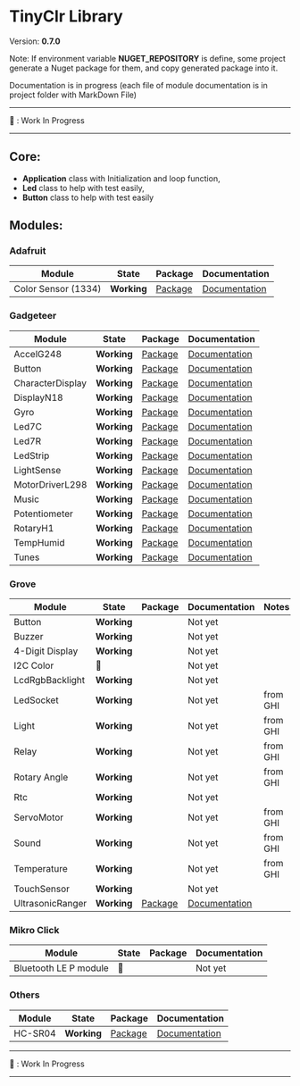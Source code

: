 # TinyClr Library
Version: __0.7.0__

Note: If environment variable __NUGET_REPOSITORY__ is define, some project generate a Nuget package for them, and copy generated package into it.

Documentation is in progress (each file of module documentation is in project folder with MarkDown File)

***
:construction: : Work In Progress
***

## Core:
- __Application__ class with Initialization and loop function,
- __Led__ class to help with test easily,
- __Button__ class to help with test easily

## Modules:

### Adafruit

Module              | State       | Package                                                                                            | Documentation
------------------- | ----------- | -------------------------------------------------------------------------------------------------- | ----------------------------------------------------------------------------------------------------------------------
Color Sensor (1334) | __Working__ | [Package](https://www.bauland.fr/Nuget/Download?Path=Bauland.Adafruit.ColorSensor1334.0.7.0.nupkg) | [Documentation](https://github.com/bauland/TinyClrLib/blob/master/Modules/Adafruit/ColorSensor1334/ColorSensor1334.md) 

### Gadgeteer

Module           | State       | Package                                                                                              | Documentation
---------------- | ----------- | ---------------------------------------------------------------------------------------------------- | -------------
AccelG248        | __Working__ | [Package](https://www.bauland.fr/Nuget/Download?Path=Bauland.Gadgeteer.AccelG248.0.7.0.nupkg)        | [Documentation](https://github.com/bauland/TinyClrLib/blob/master/Modules/Gadgeteer/AccelG248/AccelG248.md)
Button           | __Working__ | [Package](https://www.bauland.fr/Nuget/Download?Path=Bauland.Gadgeteer.Button.0.7.0.nupkg)           | [Documentation](https://github.com/bauland/TinyClrLib/blob/master/Modules/Gadgeteer/Button/Button.md)
CharacterDisplay | __Working__ | [Package](https://www.bauland.fr/Nuget/Download?Path=Bauland.Gadgeteer.CharacterDisplay.0.7.0.nupkg) | [Documentation](https://github.com/bauland/TinyClrLib/blob/master/Modules/Gadgeteer/CharacterDisplay/CharacterDisplay.md)
DisplayN18       | __Working__ | [Package](https://www.bauland.fr/Nuget/Download?Path=Bauland.Gadgeteer.DisplayN18.0.7.0.nupkg)       | [Documentation](https://github.com/bauland/TinyClrLib/blob/master/Modules/Gadgeteer/DisplayN18/DisplayN18.md)
Gyro             | __Working__ | [Package](https://www.bauland.fr/Nuget/Download?Path=Bauland.Gadgeteer.Gyro.0.7.0.nupkg)             | [Documentation](https://github.com/bauland/TinyClrLib/blob/master/Modules/Gadgeteer/Gyro/Gyro.md)
Led7C            | __Working__ | [Package](https://www.bauland.fr/Nuget/Download?Path=Bauland.Gadgeteer.Led7C.0.7.0.nupkg)            | [Documentation](https://github.com/bauland/TinyClrLib/blob/master/Modules/Gadgeteer/Led7C/Led7C.md)
Led7R            | __Working__ | [Package](https://www.bauland.fr/Nuget/Download?Path=Bauland.Gadgeteer.Led7R.0.7.0.nupkg)            | [Documentation](https://github.com/bauland/TinyClrLib/blob/master/Modules/Gadgeteer/Led7R/Led7R.md)
LedStrip         | __Working__ | [Package](https://www.bauland.fr/Nuget/Download?Path=Bauland.Gadgeteer.LedStrip.0.7.0.nupkg)         | [Documentation](https://github.com/bauland/TinyClrLib/blob/master/Modules/Gadgeteer/LedStrip/LedStrip.md)
LightSense       | __Working__ | [Package](https://www.bauland.fr/Nuget/Download?Path=Bauland.Gadgeteer.LightSense.0.7.0.nupkg)       | [Documentation](https://github.com/bauland/TinyClrLib/blob/master/Modules/Gadgeteer/LightSense/LightSense.md)
MotorDriverL298  | __Working__ | [Package](https://www.bauland.fr/Nuget/Download?Path=Bauland.Gadgeteer.MotorDriverL298.0.7.0.nupkg)  | [Documentation](https://github.com/bauland/TinyClrLib/blob/master/Modules/Gadgeteer/MotorDriverL298/MotorDriverL298.md)
Music            | __Working__ | [Package](https://www.bauland.fr/Nuget/Download?Path=Bauland.Gadgeteer.Music.0.7.0.nupkg)            | [Documentation](https://github.com/bauland/TinyClrLib/blob/master/Modules/Gadgeteer/Music/Music.md)
Potentiometer    | __Working__ | [Package](https://www.bauland.fr/Nuget/Download?Path=Bauland.Gadgeteer.Potentiometer.0.7.0.nupkg)    | [Documentation](https://github.com/bauland/TinyClrLib/blob/master/Modules/Gadgeteer/Potentiometer/Potentiometer.md)
RotaryH1         | __Working__ | [Package](https://www.bauland.fr/Nuget/Download?Path=Bauland.Gadgeteer.RotaryH1.0.7.0.nupkg)         | [Documentation](https://github.com/bauland/TinyClrLib/blob/master/Modules/Gadgeteer/RotaryH1/RotaryH1.md)
TempHumid        | __Working__ | [Package](https://www.bauland.fr/Nuget/Download?Path=Bauland.Gadgeteer.TempHumid.0.7.0.nupkg)        | [Documentation](https://github.com/bauland/TinyClrLib/blob/master/Modules/Gadgeteer/TempHumid/TempHumid.md)
Tunes            | __Working__ | [Package](https://www.bauland.fr/Nuget/Download?Path=Bauland.Gadgeteer.Tunes.0.7.0.nupkg)            | [Documentation](https://github.com/bauland/TinyClrLib/blob/master/Modules/Gadgeteer/Tunes/Tunes.md)

### Grove

Module          | State          | Package                                                                                          | Documentation                                                                                                         | Notes
--------------- | -------------- | ------------------------------------------------------------------------------------------------ | --------------------------------------------------------------------------------------------------------------------- | -----
Button          | __Working__    |                                                                                                  | Not yet                                                                                                               |
Buzzer          | __Working__    |                                                                                                  | Not yet                                                                                                               |
4-Digit Display | __Working__    |                                                                                                  | Not yet                                                                                                               |
I2C Color       | :construction: |                                                                                                  | Not yet                                                                                                               |
LcdRgbBacklight | __Working__    |                                                                                                  | Not yet                                                                                                               |
LedSocket       | __Working__    |                                                                                                  | Not yet                                                                                                               | from GHI
Light           | __Working__    |                                                                                                  | Not yet                                                                                                               | from GHI
Relay           | __Working__    |                                                                                                  | Not yet                                                                                                               | from GHI
Rotary Angle    | __Working__    |                                                                                                  | Not yet                                                                                                               | from GHI
Rtc             | __Working__    |                                                                                                  | Not yet                                                                                                               |
ServoMotor      | __Working__    |                                                                                                  | Not yet                                                                                                               | from GHI
Sound           | __Working__    |                                                                                                  | Not yet                                                                                                               | from GHI
Temperature     | __Working__    |                                                                                                  | Not yet                                                                                                               | from GHI
TouchSensor     | __Working__    |                                                                                                  | Not yet                                                                                                               |
UltrasonicRanger| __Working__    | [Package](https://www.bauland.fr/Nuget/Download?Path=Bauland.Grove.UltrasonicRanger.0.7.0.nupkg) | [Documentation](https://github.com/bauland/TinyClrLib/blob/master/Modules/Grove/UltrasonicRanger/UltrasonicRanger.md) |

### Mikro Click

Module                | State          | Package     | Documentation
--------------------- | -------------- | ----------- | -------------
Bluetooth LE P module | :construction: |             | Not yet

### Others

Module  | State       | Package                                                                                | Documentation
------- | ----------- | -------------------------------------------------------------------------------------- | -------------
HC-SR04 | __Working__ | [Package](https://www.bauland.fr/Nuget/Download?Path=Bauland.Other.HCSR04.0.7.0.nupkg) | [Documentation](https://github.com/bauland/TinyClrLib/blob/master/Modules/Others/HCSR04/HC-SR04.md)

***
:construction: : Work In Progress
***